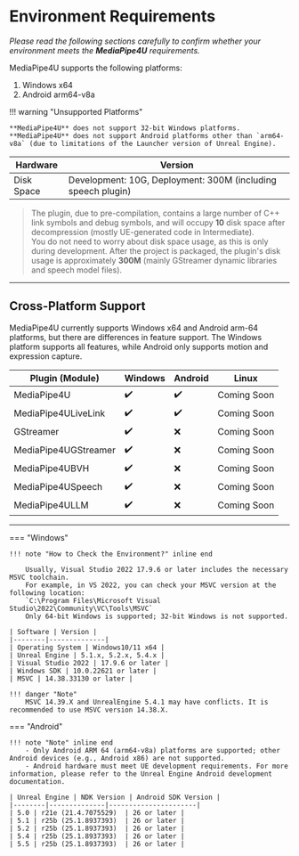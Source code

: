 # Environment Requirements

*Please read the following sections carefully to confirm whether your environment meets the **MediaPipe4U** requirements.*

MediaPipe4U supports the following platforms:  
1. Windows x64  
2. Android arm64-v8a   

!!! warning "Unsupported Platforms"

    **MediaPipe4U** does not support 32-bit Windows platforms.  
    **MediaPipe4U** does not support Android platforms other than `arm64-v8a` (due to limitations of the Launcher version of Unreal Engine).

| Hardware | Version |
|--------|--------------|
| Disk Space | Development: 10G, Deployment: 300M (including speech plugin) |   

> The plugin, due to pre-compilation, contains a large number of C++ link symbols and debug symbols, and will occupy **10** disk space after decompression (mostly UE-generated code in Intermediate).  
> You do not need to worry about disk space usage, as this is only during development. After the project is packaged, the plugin's disk usage is approximately **300M** (mainly GStreamer dynamic libraries and speech model files).

---

## Cross-Platform Support

MediaPipe4U currently supports Windows x64 and Android arm-64 platforms, but there are differences in feature support. The Windows platform supports all features, while Android only supports motion and expression capture.

| Plugin (Module) | Windows | Android | Linux |
|---| --- | --- | ---- |
| MediaPipe4U             | :heavy_check_mark: | :heavy_check_mark: | Coming Soon |
| MediaPipe4ULiveLink     | :heavy_check_mark: | :heavy_check_mark: | Coming Soon |
| GStreamer               | :heavy_check_mark: | :x: | Coming Soon |
| MediaPipe4UGStreamer    | :heavy_check_mark: | :x: | Coming Soon |
| MediaPipe4UBVH          | :heavy_check_mark: | :x: | Coming Soon |
| MediaPipe4USpeech       | :heavy_check_mark: | :x: | Coming Soon |
| MediaPipe4ULLM          | :heavy_check_mark: | :x: | Coming Soon |

---

=== "Windows"

    !!! note "How to Check the Environment?" inline end

        Usually, Visual Studio 2022 17.9.6 or later includes the necessary MSVC toolchain.  
        For example, in VS 2022, you can check your MSVC version at the following location:  
        `C:\Program Files\Microsoft Visual Studio\2022\Community\VC\Tools\MSVC`  
        Only 64-bit Windows is supported; 32-bit Windows is not supported.

    | Software | Version |
    |--------|--------------|
    | Operating System | Windows10/11 x64 |
    | Unreal Engine | 5.1.x, 5.2.x, 5.4.x |
    | Visual Studio 2022 | 17.9.6 or later |
    | Windows SDK | 10.0.22621 or later |
    | MSVC | 14.38.33130 or later |

    !!! danger "Note"    
        MSVC 14.39.X and UnrealEngine 5.4.1 may have conflicts. It is recommended to use MSVC version 14.38.X.

=== "Android"

    !!! note "Note" inline end
        - Only Android ARM 64 (arm64-v8a) platforms are supported; other Android devices (e.g., Android x86) are not supported.  
        - Android hardware must meet UE development requirements. For more information, please refer to the Unreal Engine Android development documentation.

    | Unreal Engine | NDK Version | Android SDK Version |
    |--------|--------------|----------------------|
    | 5.0 | r21e (21.4.7075529)  | 26 or later |
    | 5.1 | r25b (25.1.8937393)  | 26 or later |
    | 5.2 | r25b (25.1.8937393)  | 26 or later |
    | 5.4 | r25b (25.1.8937393)  | 26 or later |
    | 5.5 | r25b (25.1.8937393)  | 26 or later |

